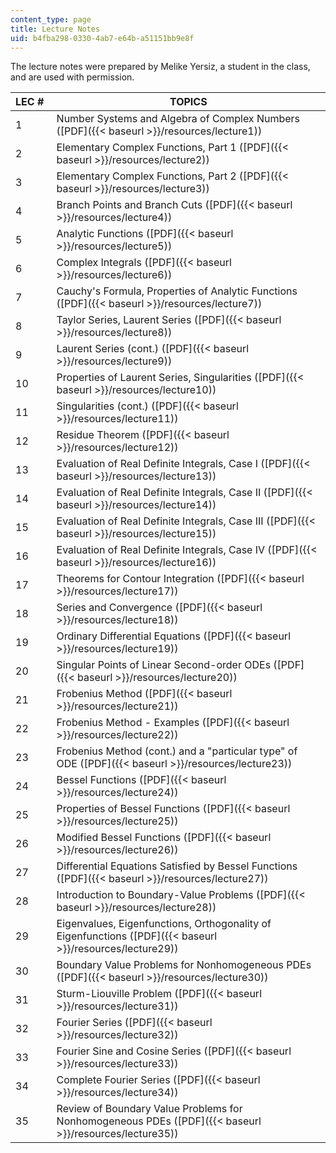 ```yaml
---
content_type: page
title: Lecture Notes
uid: b4fba298-0330-4ab7-e64b-a51151bb9e8f
---
```


The lecture notes were prepared by Melike Yersiz, a student in the class, and are used with permission.

| LEC #  | TOPICS |
| --- | --- |
| 1 | Number Systems and Algebra of Complex Numbers ([PDF]({{< baseurl >}}/resources/lecture1)) |
| 2 | Elementary Complex Functions, Part 1 ([PDF]({{< baseurl >}}/resources/lecture2)) |
| 3 | Elementary Complex Functions, Part 2 ([PDF]({{< baseurl >}}/resources/lecture3)) |
| 4 | Branch Points and Branch Cuts ([PDF]({{< baseurl >}}/resources/lecture4)) |
| 5 | Analytic Functions ([PDF]({{< baseurl >}}/resources/lecture5)) |
| 6 | Complex Integrals ([PDF]({{< baseurl >}}/resources/lecture6)) |
| 7 | Cauchy's Formula, Properties of Analytic Functions ([PDF]({{< baseurl >}}/resources/lecture7)) |
| 8 | Taylor Series, Laurent Series ([PDF]({{< baseurl >}}/resources/lecture8)) |
| 9 | Laurent Series (cont.) ([PDF]({{< baseurl >}}/resources/lecture9)) |
| 10 | Properties of Laurent Series, Singularities ([PDF]({{< baseurl >}}/resources/lecture10)) |
| 11 | Singularities (cont.) ([PDF]({{< baseurl >}}/resources/lecture11)) |
| 12 | Residue Theorem ([PDF]({{< baseurl >}}/resources/lecture12)) |
| 13 | Evaluation of Real Definite Integrals, Case I ([PDF]({{< baseurl >}}/resources/lecture13)) |
| 14 | Evaluation of Real Definite Integrals, Case II ([PDF]({{< baseurl >}}/resources/lecture14)) |
| 15 | Evaluation of Real Definite Integrals, Case III ([PDF]({{< baseurl >}}/resources/lecture15)) |
| 16 | Evaluation of Real Definite Integrals, Case IV ([PDF]({{< baseurl >}}/resources/lecture16)) |
| 17 | Theorems for Contour Integration ([PDF]({{< baseurl >}}/resources/lecture17)) |
| 18 | Series and Convergence ([PDF]({{< baseurl >}}/resources/lecture18)) |
| 19 | Ordinary Differential Equations ([PDF]({{< baseurl >}}/resources/lecture19)) |
| 20 | Singular Points of Linear Second-order ODEs ([PDF]({{< baseurl >}}/resources/lecture20)) |
| 21 | Frobenius Method ([PDF]({{< baseurl >}}/resources/lecture21)) |
| 22 | Frobenius Method - Examples ([PDF]({{< baseurl >}}/resources/lecture22)) |
| 23 | Frobenius Method (cont.) and a "particular type" of ODE ([PDF]({{< baseurl >}}/resources/lecture23)) |
| 24 | Bessel Functions ([PDF]({{< baseurl >}}/resources/lecture24)) |
| 25 | Properties of Bessel Functions ([PDF]({{< baseurl >}}/resources/lecture25)) |
| 26 | Modified Bessel Functions ([PDF]({{< baseurl >}}/resources/lecture26)) |
| 27 | Differential Equations Satisfied by Bessel Functions ([PDF]({{< baseurl >}}/resources/lecture27)) |
| 28 | Introduction to Boundary-Value Problems ([PDF]({{< baseurl >}}/resources/lecture28)) |
| 29 | Eigenvalues, Eigenfunctions, Orthogonality of Eigenfunctions ([PDF]({{< baseurl >}}/resources/lecture29)) |
| 30 | Boundary Value Problems for Nonhomogeneous PDEs ([PDF]({{< baseurl >}}/resources/lecture30)) |
| 31 | Sturm-Liouville Problem ([PDF]({{< baseurl >}}/resources/lecture31)) |
| 32 | Fourier Series ([PDF]({{< baseurl >}}/resources/lecture32)) |
| 33 | Fourier Sine and Cosine Series ([PDF]({{< baseurl >}}/resources/lecture33)) |
| 34 | Complete Fourier Series ([PDF]({{< baseurl >}}/resources/lecture34)) |
| 35 | Review of Boundary Value Problems for Nonhomogeneous PDEs ([PDF]({{< baseurl >}}/resources/lecture35))